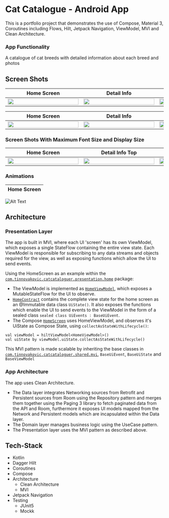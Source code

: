 # Cat Catalogue - Android App
This is a portfolio project that demonstrates the use of Compose, Material 3, Coroutines including Flows, Hilt, Jetpack Navigation, ViewModel, MVI and Clean Architecture.

### App Functionality
A catalogue of cat breeds with detailed information about each breed and photos

## Screen Shots

| Home Screen | Detail Info | Detail Images |
|     :---:     |     :---:     |     :---:     |
|<img src="https://i.imgur.com/ByVPrPq.png" width="225px" height="60%" align="centre">|<img src="https://i.imgur.com/MuYaZLv.png" width="225px" height="60%" align="centre">|<img src="https://i.imgur.com/EeVhB2c.png" width="225px" height="60%" align="centre">|

| Home Screen | Detail Info | Detail Images |
|     :---:     |     :---:     |     :---:     |
 |<img src="https://i.imgur.com/oGLftw8.png" width="225px" height="60%" align="centre">|<img src="https://i.imgur.com/XVeSqNA.png" width="225px" height="60%" align="centre">|<img src="https://i.imgur.com/Qm8y7pB.png" width="225px" height="60%" align="centre">|

### Screen Shots With Maximum Font Size and Display Size
 | Home Screen | Detail Info Top | Detail Info Bottom | Detail Images |
|     :---:     |     :---:     |     :---:     |     :---:     |
 |<img src="https://i.imgur.com/rnxT0fO.png" width="225px" height="60%" align="centre">|<img src="https://i.imgur.com/pcI03Oa.png" width="225px" height="60%" align="centre">|<img src="https://i.imgur.com/K63VyEr.png" width="225px" height="60%" align="centre">|<img src="https://i.imgur.com/lCdiqA2.png" width="225px" height="60%" align="centre">|
 
### Animations
| Home Screen |
|     :---:     |
![Alt Text](https://media.giphy.com/media/v1.Y2lkPTc5MGI3NjExczZkdzEwb3l4NXB6a2I1eWhxcmV1MXRybGVqZ290NWl5OG5mN2tjbSZlcD12MV9pbnRlcm5hbF9naWZfYnlfaWQmY3Q9Zw/zC9KXUsYGZolVRGD8h/giphy.gif)

## Architecture
### Presentation Layer
The app is built in MVI, where each UI 'screen' has its own ViewModel, which exposes a single StateFlow containing the entire view state. Each ViewModel is responsible for subscribing to any data streams and objects required for the view, as well as exposing functions which allow the UI to send events.

Using the HomeScreen as an example within the <code>[com.tinnovakovic.catcataloguer.presentation.home](https://github.com/TinNova/CatCataloguer/tree/master/app/src/main/java/com/tinnovakovic/catcataloguer/presentation/home)</code> package:

- The ViewModel is implemented as <code>[HomeViewModel](https://github.com/TinNova/CatCataloguer/blob/master/app/src/main/java/com/tinnovakovic/catcataloguer/presentation/home/HomeViewModel.kt)</code>, which exposes a MutableStateFlow<HomeContract> for the UI to observe.
- <code>[HomeContract](https://github.com/TinNova/CatCataloguer/blob/master/app/src/main/java/com/tinnovakovic/catcataloguer/presentation/home/HomeContract.kt)</code> contains the complete view state for the home screen as an @Immutable data class ```UiState()```. It also exposes the functions which enable the UI to send events to the ViewModel in the form of a sealed class ```sealed class UiEvents : BaseUiEvent```.
- The Compose <code>[HomeScreen](https://github.com/TinNova/CatCataloguer/blob/master/app/src/main/java/com/tinnovakovic/catcataloguer/presentation/home/HomeScreen.kt)</code> uses HomeViewModel, and observes it's UiState as Compose State, using ```collectAsStateWithLifecycle()```:
```
val viewModel = hiltViewModel<HomeViewModel>()
val uiState by viewModel.uiState.collectAsStateWithLifecycle()
```
This MVI pattern is made scalable by inheriting the base classes in <code>[com.tinnovakovic.catcataloguer.shared.mvi](https://github.com/TinNova/CatCataloguer/tree/master/app/src/main/java/com/tinnovakovic/catcataloguer/shared/mvi)</code>, ```BaseUiEvent```, ```BaseUiState``` and ```BaseViewModel```

### App Architecture
The app uses Clean Architecture. 
- The Data layer integrates Networking sources from Retrofit and Persistent sources from Room using the Repository pattern and merges them together using the Paging 3 library to fetch paginated data from the API and Room, furthermore it exposes UI models mapped from the Network and Persistent models which are incapsulated within the Data layer.
- The Domain layer manages business logic using the UseCase pattern.
- The Presentation layer uses the MVI pattern as described above.

## Tech-Stack

* Kotlin
* Dagger Hilt
* Coroutines
* Compose
* Architecture
  * Clean Architecture
  * MVI
* Jetpack Navigation 
* Testing
  * JUnit5
  * Mockk
